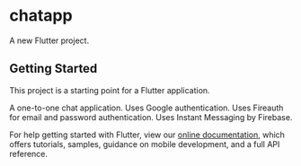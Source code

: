 # chatapp

A new Flutter project.

## Getting Started

This project is a starting point for a Flutter application.

A one-to-one chat application.
Uses Google authentication.
Uses Fireauth for email and password authentication.
Uses Instant Messaging by Firebase.


For help getting started with Flutter, view our 
[online documentation](https://flutter.io/docs), which offers tutorials, 
samples, guidance on mobile development, and a full API reference.

